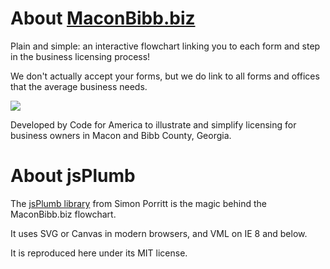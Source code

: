 # About [MaconBibb.biz](http://maconbibb.biz)

Plain and simple: an interactive flowchart linking you to each form and step in the business licensing process!

We don't actually accept your forms, but we do link to all forms and offices that the average business needs.

<img src="http://i.imgur.com/5ALXp.png"/>

Developed by Code for America to illustrate and simplify licensing for business owners in Macon and Bibb County, Georgia.

# About jsPlumb

The <a href="https://github.com/sporritt/jsPlumb">jsPlumb library</a> from Simon Porritt is the magic behind the MaconBibb.biz flowchart.

It uses SVG or Canvas in modern browsers, and VML on IE 8 and below.

It is reproduced here under its MIT license.